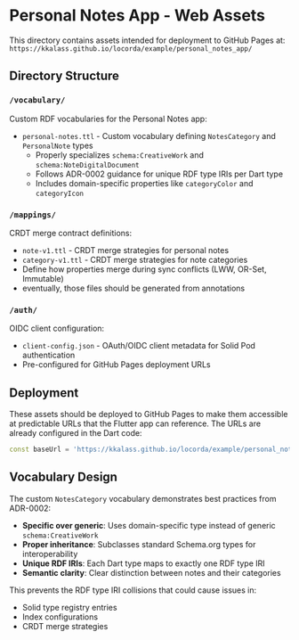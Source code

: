 # Personal Notes App - Web Assets

This directory contains assets intended for deployment to GitHub Pages at:
`https://kkalass.github.io/locorda/example/personal_notes_app/`

## Directory Structure

### `/vocabulary/`
Custom RDF vocabularies for the Personal Notes app:
- `personal-notes.ttl` - Custom vocabulary defining `NotesCategory` and `PersonalNote` types
  - Properly specializes `schema:CreativeWork` and `schema:NoteDigitalDocument`
  - Follows ADR-0002 guidance for unique RDF type IRIs per Dart type
  - Includes domain-specific properties like `categoryColor` and `categoryIcon`

### `/mappings/`
CRDT merge contract definitions:
- `note-v1.ttl` - CRDT merge strategies for personal notes
- `category-v1.ttl` - CRDT merge strategies for note categories
- Define how properties merge during sync conflicts (LWW, OR-Set, Immutable)
- eventually, those files should be generated from annotations

### `/auth/`
OIDC client configuration:
- `client-config.json` - OAuth/OIDC client metadata for Solid Pod authentication
- Pre-configured for GitHub Pages deployment URLs

## Deployment

These assets should be deployed to GitHub Pages to make them accessible at predictable URLs that the Flutter app can reference. The URLs are already configured in the Dart code:

```dart
const baseUrl = 'https://kkalass.github.io/locorda/example/personal_notes_app/mappings';
```

## Vocabulary Design

The custom `NotesCategory` vocabulary demonstrates best practices from ADR-0002:
- **Specific over generic**: Uses domain-specific type instead of generic `schema:CreativeWork`
- **Proper inheritance**: Subclasses standard Schema.org types for interoperability
- **Unique RDF IRIs**: Each Dart type maps to exactly one RDF type IRI
- **Semantic clarity**: Clear distinction between notes and their categories

This prevents the RDF type IRI collisions that could cause issues in:
- Solid type registry entries
- Index configurations 
- CRDT merge strategies
